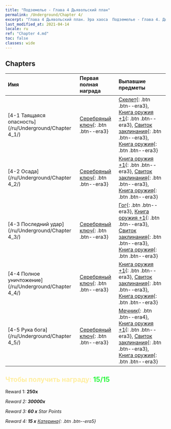 ```yaml
---
title: "Подземелье - Глава 4 Дьявольский план"
permalink: /Underground/Chapter 4/
excerpt: "Глава 4 Дьявольский план. Эра хаоса  Подземелье - Глава 4. Дьявольский план"
last_modified_at: 2021-04-14
locale: ru
ref: "Chapter 4.md"
toc: false
classes: wide
---
```


## Chapters

  | Имя |  Первая полная награда | Выпавшие предметы |
  |:------------|:------------|:------------| 
  | [4-1 Таящаяся опасность](/ru/Underground/Chapter 4_1/) | [Серебряный ключ](/ru/Items/con_693/){: .btn .btn--era3} | [Скелет](/ru/Items/unt_208/){: .btn .btn--era3}, [Книга оружия +1](/ru/Items/mat_25/){: .btn .btn--era3}, [Свиток заклинания](/ru/Items/con_694/){: .btn .btn--era3}, [Книга оружия](/ru/Items/mat_18/){: .btn .btn--era3} |
  | [4-2 Осада](/ru/Underground/Chapter 4_2/) | [Серебряный ключ](/ru/Items/con_693/){: .btn .btn--era3} | [Книга оружия +1](/ru/Items/mat_25/){: .btn .btn--era3}, [Свиток заклинания](/ru/Items/con_694/){: .btn .btn--era3}, [Книга оружия](/ru/Items/mat_18/){: .btn .btn--era3} |
  | [4-3 Последний удар](/ru/Underground/Chapter 4_3/) | [Серебряный ключ](/ru/Items/con_693/){: .btn .btn--era3} | [Гог](/ru/Items/unt_227/){: .btn .btn--era3}, [Книга оружия +1](/ru/Items/mat_25/){: .btn .btn--era3}, [Свиток заклинания](/ru/Items/con_694/){: .btn .btn--era3}, [Книга оружия](/ru/Items/mat_18/){: .btn .btn--era3} |
  | [4-4 Полное уничтожение](/ru/Underground/Chapter 4_4/) | [Серебряный ключ](/ru/Items/con_693/){: .btn .btn--era3} | [Книга оружия +1](/ru/Items/mat_25/){: .btn .btn--era3}, [Свиток заклинания](/ru/Items/con_694/){: .btn .btn--era3}, [Книга оружия](/ru/Items/mat_18/){: .btn .btn--era3} |
  | [4-5 Рука бога](/ru/Underground/Chapter 4_5/) | [Серебряный ключ](/ru/Items/con_693/){: .btn .btn--era3} | [Мечник](/ru/Items/unt_193/){: .btn .btn--era4}, [Книга оружия +1](/ru/Items/mat_25/){: .btn .btn--era3}, [Свиток заклинания](/ru/Items/con_694/){: .btn .btn--era3}, [Книга оружия](/ru/Items/mat_18/){: .btn .btn--era3} |


## <span style="color: #ffeea0">Чтобы получить награду: </span><span style="color: #27f73a">15/15</span>

 Reward 1:  **250x** <i class="fas fa-gem"/>

 Reward 2:  **30000x** <i class="fas fa-coins"/>

 Reward 3: **60 x** Star Points

 Reward 4: **15 x** [Катерина](/ru/Items/her_361/){: .btn .btn--era5}

